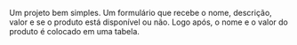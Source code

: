Um projeto bem simples. Um formulário que recebe o nome, descrição, valor e se o produto está disponível ou não. Logo após, o nome e o valor do produto é colocado em uma tabela.
